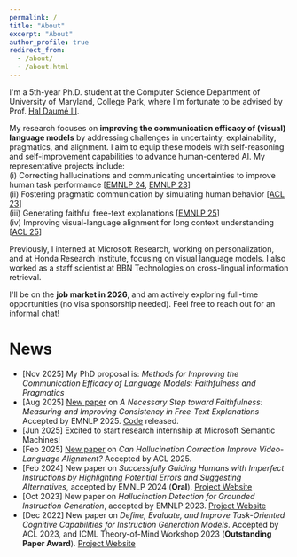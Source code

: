 ```yaml
---
permalink: /
title: "About"
excerpt: "About"
author_profile: true
redirect_from: 
  - /about/
  - /about.html
---
```


I'm a 5th-year Ph.D. student at the Computer Science Department of University of Maryland, College Park, where I'm fortunate to be advised by Prof. [Hal Daumé III](http://users.umiacs.umd.edu/~hal3/). 

My research focuses on **improving the communication efficacy of (visual) language models** by addressing challenges in uncertainty, explainability, pragmatics, and alignment. I aim to equip these models with self-reasoning and self-improvement capabilities to advance human-centered AI.
My representative projects include:\
(i) Correcting hallucinations and communicating uncertainties to improve human task performance [[EMNLP 24](https://arxiv.org/abs/2402.16973), [EMNLP 23](https://arxiv.org/abs/2310.15319)]\
(ii) Fostering pragmatic communication by simulating human behavior [[ACL 23](https://arxiv.org/abs/2301.05149)]\
(iii) Generating faithful free-text explanations [[EMNLP 25](https://arxiv.org/abs/2505.19299)]\
(iv) Improving visual-language alignment for long context understanding [[ACL 25](https://arxiv.org/abs/2502.15079)]

Previously, I interned at Microsoft Research, working on personalization, and at Honda Research Institute, focusing on visual language models. I also worked as a staff scientist at BBN Technologies on cross-lingual information retrieval.

I'll be on the **job market in 2026**, and am actively exploring full-time opportunities (no visa sponsorship needed). Feel free to reach out for an informal chat!


# News

* [Nov 2025]  My PhD proposal is: *Methods for Improving the Communication Efficacy of Language Models: Faithfulness and Pragmatics*
* [Aug 2025]  [New paper](https://arxiv.org/abs/2505.19299) on *A Necessary Step toward Faithfulness: Measuring and Improving Consistency in Free-Text Explanations* Accepted by EMNLP 2025. [Code](https://github.com/lingjunzhao/PEX_consistency) released.
* [Jun 2025]  Excited to start research internship at Microsoft Semantic Machines!
* [Feb 2025]  [New paper](https://arxiv.org/abs/2502.15079) on *Can Hallucination Correction Improve Video-Language Alignment?* Accepted by ACL 2025.
* [Feb 2024]  New paper on *Successfully Guiding Humans with Imperfect Instructions by Highlighting Potential Errors and Suggesting Alternatives*, accepted by EMNLP 2024 (**Oral**). [Project Website](https://lingjunzhao.github.io/HEAR.html)
* [Oct 2023]  New paper on *Hallucination Detection for Grounded Instruction Generation*, accepted by EMNLP 2023. [Project Website](https://lingjunzhao.github.io/hallucination_detection.html)
* [Dec 2022]  New paper on *Define, Evaluate, and Improve Task-Oriented Cognitive Capabilities for Instruction Generation Models*. Accepted by ACL 2023, and ICML Theory-of-Mind Workshop 2023 (**Outstanding Paper Award**). [Project Website](https://lingjunzhao.github.io/coop_instruction.html)
